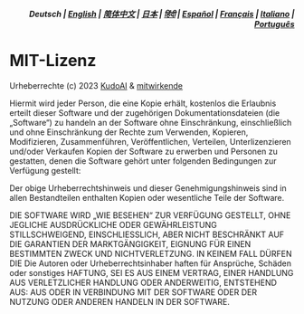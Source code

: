 <div align="right">
<h5>Deutsch | <a href="../../LICENSE.md">English</a> | <a href="../zh-cn/LICENSE.md">简体中文</a> | <a href="../ja/LICENSE.md">日本</a> | <a href="../hi/LICENSE.md">हिंदी</a> | <a href="../es/LICENSE.md">Español</a> | <a href="../fr/LICENSE.md">Français</a> | <a href="../it/LICENSE.md">Italiano</a> | <a href="../pt/LICENSE.md">Português</a></h5>
</div>

# MIT-Lizenz

Urheberrechte (c) 2023 [KudoAI](https://github.com/kudoai) & [mitwirkende](.#-mitwirkende)

Hiermit wird jeder Person, die eine Kopie erhält, kostenlos die Erlaubnis erteilt dieser Software und der zugehörigen Dokumentationsdateien (die „Software“) zu handeln an der Software ohne Einschränkung, einschließlich und ohne Einschränkung der Rechte zum Verwenden, Kopieren, Modifizieren, Zusammenführen, Veröffentlichen, Verteilen, Unterlizenzieren und/oder Verkaufen Kopien der Software zu erwerben und Personen zu gestatten, denen die Software gehört unter folgenden Bedingungen zur Verfügung gestellt:

Der obige Urheberrechtshinweis und dieser Genehmigungshinweis sind in allen Bestandteilen enthalten Kopien oder wesentliche Teile der Software.

DIE SOFTWARE WIRD „WIE BESEHEN“ ZUR VERFÜGUNG GESTELLT, OHNE JEGLICHE AUSDRÜCKLICHE ODER GEWÄHRLEISTUNG STILLSCHWEIGEND, EINSCHLIESSLICH, ABER NICHT BESCHRÄNKT AUF DIE GARANTIEN DER MARKTGÄNGIGKEIT, EIGNUNG FÜR EINEN BESTIMMTEN ZWECK UND NICHTVERLETZUNG. IN KEINEM FALL DÜRFEN DIE Die Autoren oder Urheberrechtsinhaber haften für Ansprüche, Schäden oder sonstiges HAFTUNG, SEI ES AUS EINEM VERTRAG, EINER HANDLUNG AUS VERLETZLICHER HANDLUNG ODER ANDERWEITIG, ENTSTEHEND AUS: AUS ODER IN VERBINDUNG MIT DER SOFTWARE ODER DER NUTZUNG ODER ANDEREN HANDELN IN DER SOFTWARE.
